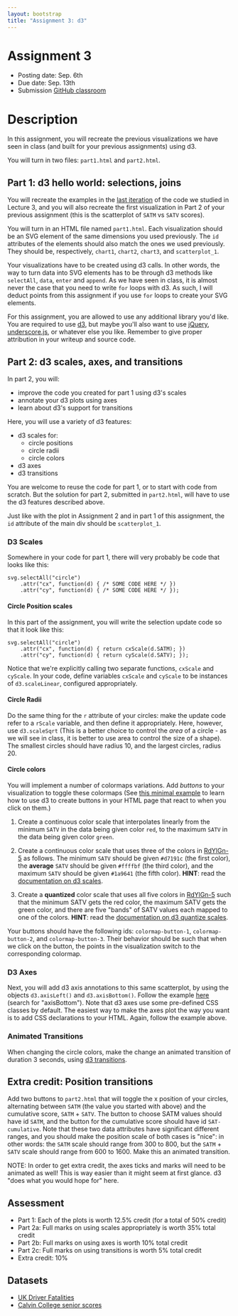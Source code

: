 ```yaml
---
layout: bootstrap
title: "Assignment 3: d3"
---
```


# Assignment 3

- Posting date: Sep. 6th
- Due date: Sep. 13th
- Submission [GitHub classroom](https://classroom.github.com/a/4_oi09cq)

# Description

In this assignment, you will recreate the previous visualizations we
have seen in class (and built for your previous assignments) using
d3.

You will turn in two files: `part1.html` and `part2.html`.

## Part 1: d3 hello world: selections, joins

You will recreate the examples in the
[last iteration](../lecture-extras/lecture3/iteration_8.html) of the code we
studied in Lecture 3, and you will also recreate the first visualization
in Part 2 of your previous assignment (this is the scatterplot of `SATM`
vs `SATV` scores).

You will turn in an HTML file named `part1.html`. Each visualization
should be an SVG element of the same dimensions you used previously. The
`id` attributes of the elements should also match the ones we used
previously. They should be, respectively, `chart1`,
`chart2`, `chart3`, and `scatterplot_1`.

Your visualizations have to be created using d3 calls. In other words,
the way to turn data into SVG elements has to be through d3 methods
like `selectAll`, `data`, `enter` and `append`. As we have seen in
class, it is almost never the case that you need to write `for`
loops with d3. As such, I will deduct points from this assignment if
you use `for` loops to create your SVG elements.

For this assignment, you are allowed to use any additional library
you'd like. You are required to use [d3](http://d3js.org), but maybe
you'll also want to use [jQuery](http://jquery.com/),
[underscore.js](http://underscorejs.org/), or whatever else you
like. Remember to give proper attribution in your writeup and source
code.

## Part 2: d3 scales, axes, and transitions

In part 2, you will:

- improve the code you created for part 1 using d3's scales
- annotate your d3 plots using axes
- learn about d3's support for transitions

Here, you will use a variety of d3 features:

* d3 scales for:
  * circle positions
  * circle radii
  * circle colors
* d3 axes
* d3 transitions

You are welcome to reuse the code for part 1, or to start with code
from scratch. But the solution for part 2, submitted in `part2.html`,
will have to use the d3 features described above.

Just like with the plot in Assignment 2 and in part 1 of this assignment,
the `id` attribute of the main div should be `scatterplot_1`.

### D3 Scales

Somewhere in your code for part 1, there will very probably be
code that looks like this:

    svg.selectAll("circle")
	    .attr("cx", function(d) { /* SOME CODE HERE */ })
	    .attr("cy", function(d) { /* SOME CODE HERE */ });

#### Circle Position scales

In this part of the assignment, you will write the selection update
code so that it look like this:

    svg.selectAll("circle")
	    .attr("cx", function(d) { return cxScale(d.SATM); })
	    .attr("cy", function(d) { return cyScale(d.SATV); });

Notice that we're explicitly calling two separate functions, `cxScale`
and `cyScale`. In your code, define variables `cxScale` and `cyScale`
to be instances of `d3.scaleLinear`, configured appropriately.

#### Circle Radii

Do the same thing for the `r` attribute of your circles: make the
update code refer to a `rScale` variable, and then define it
appropriately. Here, however, use `d3.scaleSqrt` (This is a
better choice to control the *area* of a circle - as we will see in
class, it is better to use area to control the size of a shape). The
smallest circles should have radius 10, and the largest circles,
radius 20.

#### Circle colors

You will implement a number of colormaps variations. Add
*buttons* to your visualization to toggle these colormaps (See
[this minimal example](buttons.html) to learn how to
use d3 to create buttons in your HTML page that react to when you
click on them.)

1) Create a continuous color scale that interpolates linearly from the minimum
`SATV` in the data being given color `red`, to the maximum `SATV` in
the data being given color `green`.

2) Create a continuous color scale that uses three of the colors in
[RdYlGn-5](http://colorbrewer2.org/#type=diverging&scheme=RdYlGn&n=5) as
follows. The minimum `SATV` should be given `#d7191c` (the first color), the **average**
`SATV` should be given `#ffffbf` (the third color), and the maximum
`SATV` should be given `#1a9641` (the fifth color). **HINT**: read the
[documentation on d3 scales](https://github.com/d3/d3-scale#continuous_domain).

3) Create a **quantized** color scale that uses all five colors in
[RdYlGn-5](http://colorbrewer2.org/#type=diverging&scheme=RdYlGn&n=5)
such that the minimum SATV gets the red color, the maximum SATV
gets the green color, and there are five "bands" of SATV values each
mapped to one of the colors. **HINT**: read the 
[documentation on d3 quantize scales](https://github.com/d3/d3-scale#scaleQuantize).

Your buttons should have the following ids: `colormap-button-1`,
`colormap-button-2`, and `colormap-button-3`. Their behavior should be
such that when we click on the button, the points in the visualization
switch to the corresponding colormap.

### D3 Axes

Next, you will add d3 axis annotations to this same
scatterplot, by using the objects `d3.axisLeft()` and
`d3.axisBottom()`. Follow the example
[here](http://bl.ocks.org/mbostock/02d893e3486c70c4475f) (search for
"axisBottom"). Note that d3 axes use some pre-defined CSS classes by
default. The easiest way to make the axes plot the way you want is to
add CSS declarations to your HTML. Again, follow the example above.


### Animated Transitions

When changing the circle colors, make the change an animated
transition of duration 3 seconds, using
[d3 transitions](https://github.com/d3/d3-transition).

## Extra credit: Position transitions

Add two buttons to `part2.html` that will toggle the x position of
your circles, alternating between `SATM` (the value you started with
above) and the cumulative score, `SATM` + `SATV`.  The button to
choose SATM values should have id `SATM`, and the button for the
cumulative score should have id `SAT-cumulative`. Note that these two
data attributes have significant different ranges, and you should make
the position scale of both cases is "nice": in other words: the `SATM`
scale should range from 300 to 800, but the `SATM` + `SATV` scale
should range from 600 to 1600. Make this an animated transition.

NOTE: In order to get extra credit, the axes ticks and marks will need
to be animated as well! This is way easier than it might seem at first
glance. d3 "does what you would hope for" here.


## Assessment

- Part 1: Each of the plots is worth 12.5% credit (for a total of 50%
  credit)
- Part 2a: Full marks on using scales appropriately is worth 35% total credit
- Part 2b: Full marks on using axes is worth 10% total credit
- Part 2c: Full marks on using transitions is worth 5% total credit
- Extra credit: 10%

## Datasets

- [UK Driver Fatalities](ukDriverFatalities.js)
- [Calvin College senior scores](calvinScores.js)


